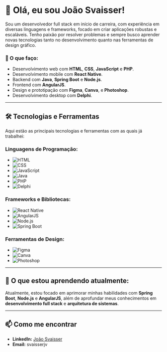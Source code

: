 # 👋 Olá, eu sou João Svaisser!

Sou um desenvolvedor full stack em início de carreira, com experiência em diversas linguagens e frameworks, focado em criar aplicações robustas e escaláveis. Tenho paixão por resolver problemas e sempre busco aprender novas tecnologias tanto no desenvolvimento quanto nas ferramentas de design gráfico.

### 🚀 O que faço:
- Desenvolvimento web com **HTML**, **CSS**, **JavaScript** e **PHP**.
- Desenvolvimento mobile com **React Native**.
- Backend com **Java**, **Spring Boot** e **Node.js**.
- Frontend com **AngularJS**.
- Design e prototipação com **Figma**, **Canva**, e **Photoshop**.
- Desenvolvimento desktop com **Delphi**.

---

## 🛠️ Tecnologias e Ferramentas

Aqui estão as principais tecnologias e ferramentas com as quais já trabalhei:

### Linguagens de Programação:
- ![HTML](https://img.shields.io/badge/HTML5-E34F26?style=for-the-badge&logo=html5&logoColor=white)
- ![CSS](https://img.shields.io/badge/CSS3-1572B6?style=for-the-badge&logo=css3&logoColor=white)
- ![JavaScript](https://img.shields.io/badge/JavaScript-F7DF1E?style=for-the-badge&logo=javascript&logoColor=black)
- ![Java](https://img.shields.io/badge/Java-ED8B00?style=for-the-badge&logo=java&logoColor=white)
- ![PHP](https://img.shields.io/badge/PHP-777BB4?style=for-the-badge&logo=php&logoColor=white)
- ![Delphi](https://img.shields.io/badge/Delphi-EE1F35?style=for-the-badge&logo=delphi&logoColor=white)

### Frameworks e Bibliotecas:
- ![React Native](https://img.shields.io/badge/React_Native-20232A?style=for-the-badge&logo=react&logoColor=61DAFB)
- ![AngularJS](https://img.shields.io/badge/AngularJS-E23237?style=for-the-badge&logo=angularjs&logoColor=white)
- ![Node.js](https://img.shields.io/badge/Node.js-43853D?style=for-the-badge&logo=node.js&logoColor=white)
- ![Spring Boot](https://img.shields.io/badge/Spring_Boot-6DB33F?style=for-the-badge&logo=spring-boot&logoColor=white)

### Ferramentas de Design:
- ![Figma](https://img.shields.io/badge/Figma-F24E1E?style=for-the-badge&logo=figma&logoColor=white)
- ![Canva](https://img.shields.io/badge/Canva-00C4CC?style=for-the-badge&logo=canva&logoColor=white)
- ![Photoshop](https://img.shields.io/badge/Adobe_Photoshop-31A8FF?style=for-the-badge&logo=adobe-photoshop&logoColor=white)

---

## 🌱 O que estou aprendendo atualmente:
Atualmente, estou focado em aprimorar minhas habilidades com **Spring Boot**, **Node.js** e **AngularJS**, além de aprofundar meus conhecimentos em **desenvolvimento full stack** e **arquitetura de sistemas**.

---

## 📫 Como me encontrar

- **LinkedIn:** [João Svaisser](https://www.linkedin.com/in/joaosvaisser/)
- **Email:** svaisserjv
